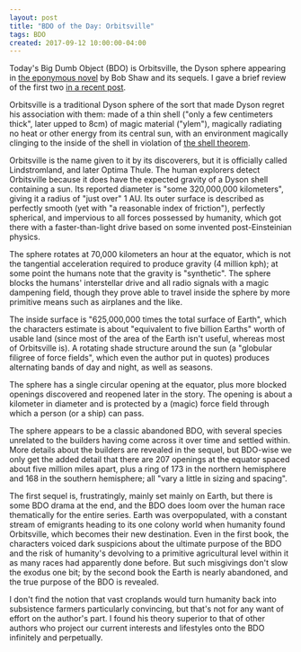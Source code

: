 ```yaml
---
layout: post
title: "BDO of the Day: Orbitsville"
tags: BDO
created: 2017-09-12 10:00:00-04:00
---
```

Today's Big Dumb Object (BDO) is Orbitsville, the Dyson sphere appearing in [the eponymous novel](https://en.wikipedia.org/wiki/Orbitsville) by Bob Shaw and its sequels.  I gave a brief review of the first two [in a recent post](/blog/2017/09/11/epic-genre-objects/).

Orbitsville is a traditional Dyson sphere of the sort that made Dyson regret his association with them:  made of a thin shell ("only a few centimeters thick", later upped to 8cm) of magic material ("ylem"), magically radiating no heat or other energy from its central sun, with an environment magically clinging to the inside of the shell in violation of [the shell theorem](https://en.wikipedia.org/wiki/Shell_theorem).

Orbitsville is the name given to it by its discoverers, but it is officially called Lindstromland, and later Optima Thule.  The human explorers detect Orbitsville because it does have the expected gravity of a Dyson shell containing a sun.  Its reported diameter is "some 320,000,000 kilometers", giving it a radius of "just over" 1 AU.  Its outer surface is described as perfectly smooth (yet with "a reasonable index of friction"), perfectly spherical, and impervious to all forces possessed by humanity, which got there with a faster-than-light drive based on some invented post-Einsteinian physics.

The sphere rotates at 70,000 kilometers an hour at the equator, which is not the tangential acceleration required to produce gravity (4 million kph); at some point the humans note that the gravity is "synthetic".  The sphere blocks the humans' interstellar drive and all radio signals with a magic dampening field, though they prove able to travel inside the sphere by more primitive means such as airplanes and the like.

The inside surface is "625,000,000 times the total surface of Earth", which the characters estimate is about "equivalent to five billion Earths" worth of usable land (since most of the area of the Earth isn't useful, whereas most of Orbitsville is). A rotating shade structure around the sun (a "globular filigree of force fields", which even the author put in quotes) produces alternating bands of day and night, as well as seasons.

The sphere has a single circular opening at the equator, plus more blocked openings discovered and reopened later in the story.  The opening is about a kilometer in diameter and is protected by a (magic) force field through which a person (or a ship) can pass.

The sphere appears to be a classic abandoned BDO, with several species unrelated to the builders having come across it over time and settled within.  More details about the builders are revealed in the sequel, but BDO-wise we only get the added detail that there are 207 openings at the equator spaced about five million miles apart, plus a ring of 173 in the northern hemisphere and 168 in the southern hemisphere; all "vary a little in sizing and spacing".

The first sequel is, frustratingly, mainly set mainly on Earth, but there is some BDO drama at the end, and the BDO does loom over the human race thematically for the entire series.  Earth was overpopulated, with a constant stream of emigrants heading to its one colony world when humanity found Orbitsville, which becomes their new destination.  Even in the first book, the characters voiced dark suspicions about the ultimate purpose of the BDO and the risk of humanity's devolving to a primitive agricultural level within it as many races had apparently done before.  But such misgivings don't slow the exodus one bit; by the second book the Earth is nearly abandoned, and the true purpose of the BDO is revealed.

I don't find the notion that vast croplands would turn humanity back into subsistence farmers particularly convincing, but that's not for any want of effort on the author's part.  I found his theory superior to that of other authors who project our current interests and lifestyles onto the BDO infinitely and perpetually.

